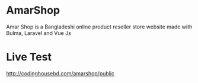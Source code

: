 # AmarShop
Amar Shop is a Bangladeshi online product reseller store website made with Bulma, Laravel and Vue Js

# Live Test
http://codinghousebd.com/amarshop/public

